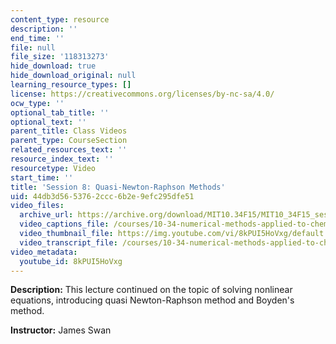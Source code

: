 ```yaml
---
content_type: resource
description: ''
end_time: ''
file: null
file_size: '118313273'
hide_download: true
hide_download_original: null
learning_resource_types: []
license: https://creativecommons.org/licenses/by-nc-sa/4.0/
ocw_type: ''
optional_tab_title: ''
optional_text: ''
parent_title: Class Videos
parent_type: CourseSection
related_resources_text: ''
resource_index_text: ''
resourcetype: Video
start_time: ''
title: 'Session 8: Quasi-Newton-Raphson Methods'
uid: 44db3d56-5376-2ccc-6b2e-9efc295dfe51
video_files:
  archive_url: https://archive.org/download/MIT10.34F15/MIT10_34F15_ses08_300k.mp4
  video_captions_file: /courses/10-34-numerical-methods-applied-to-chemical-engineering-fall-2015/8f7b98d8a2dc5720b34b9b62fc20dcf5_8kPUI5HoVxg.vtt
  video_thumbnail_file: https://img.youtube.com/vi/8kPUI5HoVxg/default.jpg
  video_transcript_file: /courses/10-34-numerical-methods-applied-to-chemical-engineering-fall-2015/5c867712a2eebc808f59a290c8efc232_8kPUI5HoVxg.pdf
video_metadata:
  youtube_id: 8kPUI5HoVxg
---
```


**Description:** This lecture continued on the topic of solving nonlinear equations, introducing quasi Newton-Raphson method and Boyden's method.

**Instructor:** James Swan

